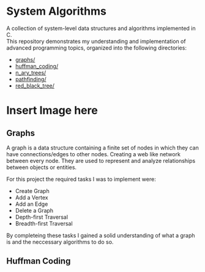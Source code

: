 # System Algorithms

A collection of system-level data structures and algorithms implemented in C.<br>
This repository demonstrates my understanding and implementation of advanced programming topics, organized into the following directories:
- [graphs/](./graphs)
- [huffman_coding/](./huffman_coding)
- [n_ary_trees/](./n_ary_trees)
- [pathfinding/](./pathfinding)
- [red_black_tree/](./red_black_tree)

# Insert Image here

## Graphs

A graph is a data structure containing a finite set of nodes in which they can have connections/edges to other nodes.  Creating a web like network between every node.  They are used to represent and analyze relationships between objects or entities.

For this project the required tasks I was to implement were:
- Create Graph
- Add a Vertex
- Add an Edge
- Delete a Graph
- Depth-first Traversal
- Breadth-first Traversal

By completeing these tasks I gained a solid understanding of what a graph is and the neccessary algorithms to do so.

## Huffman Coding


